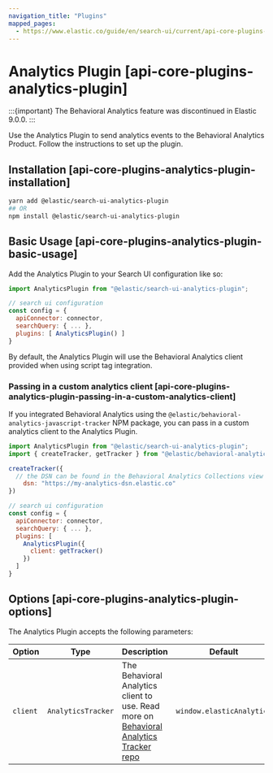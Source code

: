 ```yaml
---
navigation_title: "Plugins"
mapped_pages:
  - https://www.elastic.co/guide/en/search-ui/current/api-core-plugins-analytics-plugin.html
---
```


# Analytics Plugin [api-core-plugins-analytics-plugin]

:::{important}
The Behavioral Analytics feature was discontinued in Elastic 9.0.0.
:::

Use the Analytics Plugin to send analytics events to the Behavioral Analytics Product. Follow the instructions to set up the plugin.


## Installation [api-core-plugins-analytics-plugin-installation]

```bash
yarn add @elastic/search-ui-analytics-plugin
## OR
npm install @elastic/search-ui-analytics-plugin
```


## Basic Usage [api-core-plugins-analytics-plugin-basic-usage]

Add the Analytics Plugin to your Search UI configuration like so:

```js
import AnalyticsPlugin from "@elastic/search-ui-analytics-plugin";

// search ui configuration
const config = {
  apiConnector: connector,
  searchQuery: { ... },
  plugins: [ AnalyticsPlugin() ]
}
```

By default, the Analytics Plugin will use the Behavioral Analytics client provided when using script tag integration.


### Passing in a custom analytics client [api-core-plugins-analytics-plugin-passing-in-a-custom-analytics-client]

If you integrated Behavioral Analytics using the `@elastic/behavioral-analytics-javascript-tracker` NPM package, you can pass in a custom analytics client to the Analytics Plugin.

```js
import AnalyticsPlugin from "@elastic/search-ui-analytics-plugin";
import { createTracker, getTracker } from "@elastic/behavioral-analytics-javascript-tracker";

createTracker({
  // the DSN can be found in the Behavioral Analytics Collections view page
    dsn: "https://my-analytics-dsn.elastic.co"
})

// search ui configuration
const config = {
  apiConnector: connector,
  searchQuery: { ... },
  plugins: [
    AnalyticsPlugin({
      client: getTracker()
    })
  ]
}
```


## Options [api-core-plugins-analytics-plugin-options]

The Analytics Plugin accepts the following parameters:

| Option | Type | Description | Default |
| --- | --- | --- | --- |
| `client` | `AnalyticsTracker` | The Behavioral Analytics client to use. Read more on [Behavioral Analytics Tracker repo](https://github.com/elastic/behavioral-analytics-tracker) | `window.elasticAnalytics` |

